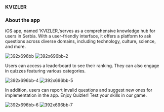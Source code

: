 ### KVIZLER

### About the app

iOS app, named 'KVIZLER,'serves as a comprehensive knowledge hub for users in Serbia. With a user-friendly interface,
it offers a platform to ask questions across diverse domains, including technology, culture, science, and more.


![392x696bb](https://github.com/applesakota/Kvizler/assets/56819644/6a69afe1-a421-49c9-8669-ad950a22089b)
![392x696bb-2](https://github.com/applesakota/Kvizler/assets/56819644/f6503fe2-b5f9-4f2c-a584-139f041703bb)


Users can access a leaderboard to see their ranking. They can also engage in quizzes featuring various categories.

![392x696bb-4](https://github.com/applesakota/Kvizler/assets/56819644/de14ba4c-affc-4370-bd50-dcfba0339b97)
![392x696bb-5](https://github.com/applesakota/Kvizler/assets/56819644/f4b8dcbf-3ff1-4483-89de-afd1e376f973)

In addition, users can report invalid questions and suggest new ones for implementation in the app.
Enjoy Quizler! Test your skills in our game.


![392x696bb-6](https://github.com/applesakota/Kvizler/assets/56819644/b8c0bb2b-ff21-435f-8fde-713a17c930ea)
![392x696bb-7](https://github.com/applesakota/Kvizler/assets/56819644/0ef32fc1-7b4a-4b78-8990-17b3a74e0a0c)
